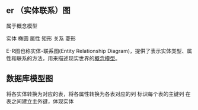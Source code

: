 ## er （实体联系）图

属于概念模型

实体 椭圆
属性 矩形
关系 菱形

E-R图也称实体-联系图(Entity Relationship Diagram)，提供了表示实体类型、属性和联系的方法，用来描述现实世界的[概念模型](https://baike.so.com/doc/5826746-6039565.html)。

## 数据库模型图

将各实体转换为对应的表，将各属性转换为各表对应的列
标识每个表的主键列
在表之间建立主外键，体现实体
